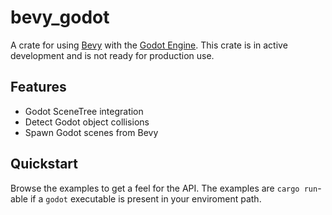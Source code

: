 # bevy_godot
A crate for using [Bevy](https://github.com/bevyengine/bevy) with the [Godot Engine](https://godotengine.org). This crate is in active development and is not ready for production use.

## Features
- Godot SceneTree integration
- Detect Godot object collisions
- Spawn Godot scenes from Bevy

## Quickstart
Browse the examples to get a feel for the API. The examples are `cargo run`-able if a `godot` executable is present in your enviroment path.
